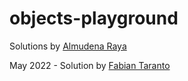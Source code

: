 # objects-playground

Solutions by [Almudena Raya](https://github.com/rayaalmudena/objects-playground)

May 2022 - Solution by [Fabian Taranto](https://github.com/fataranto/objects-playground)
